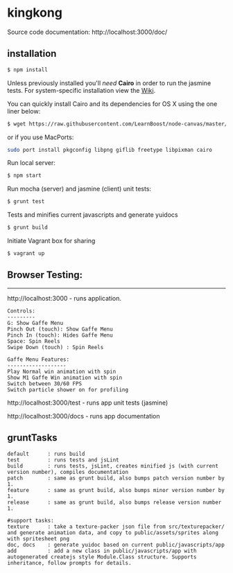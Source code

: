 # kingkong

Source code documentation: http://localhost:3000/doc/


installation
------------

```sh
$ npm install
```

Unless previously installed you'll _need_ __Cairo__ in order to run the jasmine tests. For system-specific installation view the [Wiki](https://github.com/LearnBoost/node-canvas/wiki/_pages).

You can quickly install Cairo and its dependencies for OS X using the one liner below:

```sh
$ wget https://raw.githubusercontent.com/LearnBoost/node-canvas/master/install -O - | sh
```

or if you use MacPorts:

```sh
sudo port install pkgconfig libpng giflib freetype libpixman cairo
```

Run local server:

```sh
$ npm start
```

Run mocha (server) and jasmine (client) unit tests:
```sh
$ grunt test
```

Tests and minifies current javascripts and generate yuidocs
```sh
$ grunt build
```

Initiate Vagrant box for sharing
```sh
$ vagrant up
```

## Browser Testing:
------------------
http://localhost:3000 - runs application.

    Controls:
    ---------
    G: Show Gaffe Menu
    Pinch Out (touch): Show Gaffe Menu
    Pinch In (touch): Hides Gaffe Menu
    Space: Spin Reels
    Swipe Down (touch) : Spin Reels

    Gaffe Menu Features:
    -------------------
    Play Normal win animation with spin
    Show M1 Gaffe Win animation with spin
    Switch between 30/60 FPS
    Switch particle shower on for profiling



http://localhost:3000/test - runs app unit tests (jasmine)

http://localhost:3000/docs - runs app documentation


## gruntTasks

    default      : runs build
    test         : runs tests and jsLint
    build        : runs tests, jsLint, creates minified js (with current version number), compiles documentation
	patch        : same as grunt build, also bumps patch version number by 1.
	feature      : same as grunt build, also bumps minor version number by 1.
	release      : same as grunt build, also bumps release version number 1.

	#support tasks:
	texture      : take a texture-packer json file from src/texturepacker/ and generate animation data, and copy to public/assets/sprites along with spritesheet png
	doc, docs    : generate yuidoc based on current public/javascripts/app
	add          : add a new class in public/javascripts/app with autogenerated createjs style Module.Class structure. Supports inheritance, follow prompts for details.
